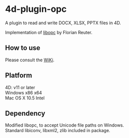 4d-plugin-opc
=============
A plugin to read and write DOCX, XLSX, PPTX files in 4D.

Implementation of [libopc](http://libopc.codeplex.com) by Florian Reuter.

How to use
----------
Please consult the [WiKi](https://github.com/miyako/4d-plugin-opc/wiki).

Platform
--------
4D: v11 or later  
Windows x86 x64  
Mac OS X 10.5 Intel  

Dependency
----------
Modified libopc, to accept Unicode file paths on Windows.  
Standard libiconv, libxml2, zlib included in package.

